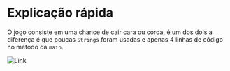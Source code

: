 # **Explicação rápida**
O jogo consiste em uma chance de cair cara ou coroa, é um dos dois
a diferença é que poucas ``Strings`` foram usadas e apenas 4 linhas
de código no método da ``main``.

![Link](https://imgur.com/tbpqtuX.png)
